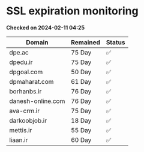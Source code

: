 # SSL expiration monitoring

**Checked on 2024-02-11 04:25**

| Domain | Remained | Status       |
|--------|----------|--------------|
| dpe.ac     | 75 Day   | ✅ |
| dpedu.ir     | 75 Day   | ✅ |
| dpgoal.com     | 50 Day   | ✅ |
| dpmaharat.com     | 61 Day   | ✅ |
| borhanbs.ir     | 76 Day   | ✅ |
| danesh-online.com     | 76 Day   | ✅ |
| ava-crm.ir     | 75 Day   | ✅ |
| darkoobjob.ir     | 18 Day   | ✅ |
| mettis.ir     | 55 Day   | ✅ |
| liaan.ir     | 60 Day   | ✅ |

